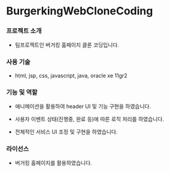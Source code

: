 # BurgerkingWebCloneCoding

<h3>프로젝트 소개</h3>

* 팀프로젝트인 버거킹 홈페이지 클론 코딩입니다.

<h3>사용 기술</h3>

* html, jsp, css, javascript, java, oracle xe 11gr2

<h3>기능 및 역할</h3>

* 애니메이션을 활용하여 header UI 및 기능 구현을 하였습니다.

* 사용자 이벤트 상태(진행중, 완료 등)에 따른 로직 처리를 하였습니다.

* 전체적인 서비스 UI 조정 및 구현을 하였습니다.

<h3>라이선스</h3>

* 버거킹 홈페이지를 활용하였습니다.
